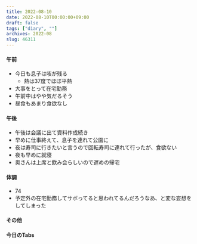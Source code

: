 ```yaml
---
title: 2022-08-10
date: 2022-08-10T00:00:00+09:00
draft: false
tags: ["diary", ""]
archives: 2022-08
slug: 46311
---
```

#### 午前
- 今日も息子は咳が残る
  - 熱は37度でほぼ平熱
- 大事をとって在宅勤務
- 午前中はやや気だるそう
- 昼食もあまり食欲なし
#### 午後
- 午後は会議に出て資料作成続き
- 早めに仕事終えて、息子を連れて公園に
- 夜は寿司に行きたいと言うので回転寿司に連れて行ったが、食欲ない
- 夜も早めに就寝
- 奥さんは上席と飲み会らしいので遅めの帰宅
#### 体調
- 74
- 予定外の在宅勤務してサボってると思われてるんだろうなあ、と変な妄想をしてしまった
#### その他
#### 今日のTabs